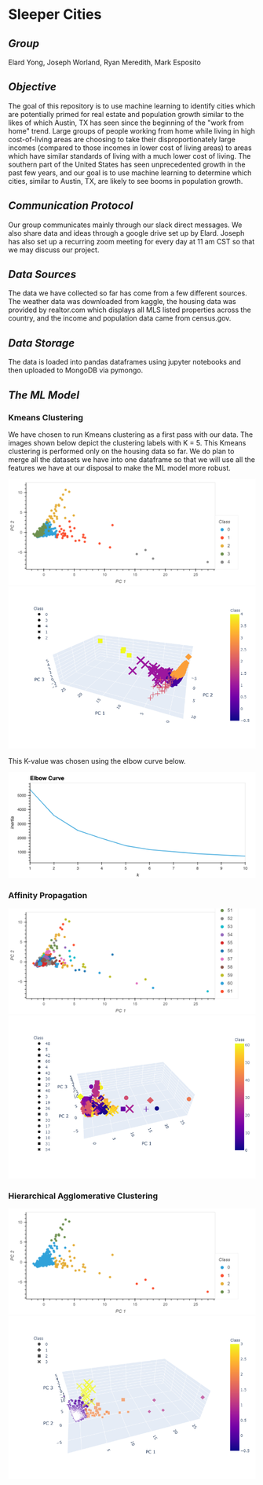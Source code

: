 # Sleeper Cities

## *Group*
Elard Yong, Joseph Worland, Ryan Meredith, Mark Esposito

## *Objective*

The goal of this repository is to use machine learning to identify cities which are potentially primed for real estate and population growth similar to the likes of which Austin, TX has seen since the beginning of the "work from home" trend.  Large groups of people working from home while living in high cost-of-living areas are choosing to take their disproportionately large incomes (compared to those incomes in lower cost of living areas) to areas which have similar standards of living with a much lower cost of living.  The southern part of the United States has seen unprecedented growth in the past few years, and our goal is to use machine learning to determine which cities, similar to Austin, TX, are likely to see booms in population growth.

## *Communication Protocol*

Our group communicates mainly through our slack direct messages.  We also share data and ideas through a google drive set up by Elard.  Joseph has also set up a recurring zoom meeting for every day at 11 am CST so that we may discuss our project.

## *Data Sources*

The data we have collected so far has come from a few different sources.  The weather data was downloaded from kaggle, the housing data was provided by realtor.com which displays all MLS listed properties across the country, and the income and population data came from census.gov.

## *Data Storage*

The data is loaded into pandas dataframes using jupyter notebooks and then uploaded to MongoDB via pymongo.

## *The ML Model*

### Kmeans Clustering

We have chosen to run Kmeans clustering as a first pass with our data.  The images shown below depict the clustering labels with K = 5.  This Kmeans clustering is performed only on the housing data so far.  We do plan to merge all the datasets we have into one dataframe so that we will use all the features we have at our disposal to make the ML model more robust.

![](../Resources/screenshots/Kmeans_2D_housing.png)
![](../Resources/screenshots/Kmeans_3D_housing.png)

This K-value was chosen using the elbow curve below.

![](../Resources/screenshots/elbow_curve_housing.png)

### Affinity Propagation

![](../Resources/screenshots/Affinity_2D_housing.png)
![](../Resources/screenshots/Affinity_3D_housing.png)

### Hierarchical Agglomerative Clustering

![](../Resources/screenshots/Agglomerative_2D_housing.png)
![](../Resources/screenshots/Agglomerative_3D_housing.png)
